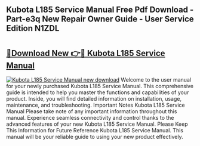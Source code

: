 ## Kubota L185 Service Manual Free Pdf Download - Part-e3q New Repair Owner Guide - User Service Edition N1ZDL

# <h2><a href="http://bc9146.oget.top/?id=Kubota+L185+Service+Manual">🔗Download New 👉🔴 Kubota L185 Service Manual</a></h2>

[![Kubota L185 Service Manual new download](https://i.imgur.com/5g1atiW.png)](http://bc9146.oget.top/?id=Kubota+L185+Service+Manual)
Welcome to the user manual for your newly purchased Kubota L185 Service Manual. This comprehensive guide is intended to help you master the functions and capabilities of your product. Inside, you will find detailed information on installation, usage, maintenance, and troubleshooting. Important Notes Kubota L185 Service Manual Please take note of any important information throughout this manual. Experience seamless connectivity and control thanks to the advanced features of your new Kubota L185 Service Manual. Please Keep This Information for Future Reference Kubota L185 Service Manual. This manual will be your reliable guide to using your new product effectively.
